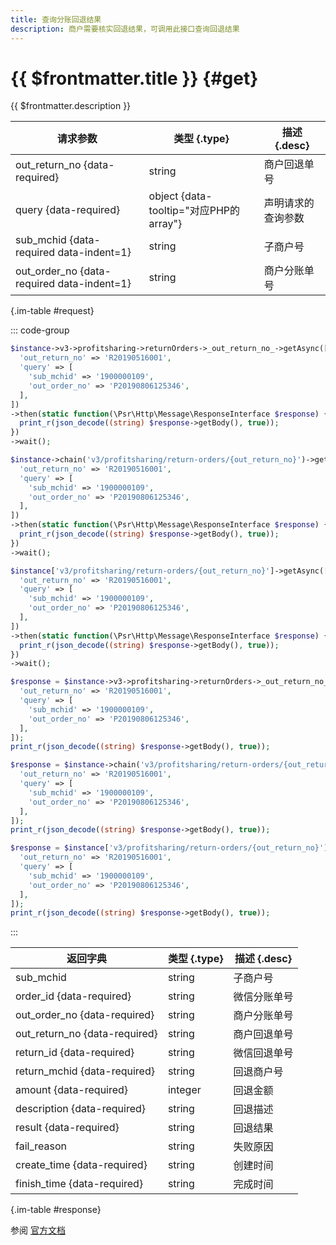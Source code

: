 ```yaml
---
title: 查询分账回退结果
description: 商户需要核实回退结果，可调用此接口查询回退结果
---
```


# {{ $frontmatter.title }} {#get}

{{ $frontmatter.description }}

| 请求参数 | 类型 {.type} | 描述 {.desc}
| --- | --- | ---
| out_return_no {data-required} | string | 商户回退单号
| query {data-required} | object {data-tooltip="对应PHP的array"} | 声明请求的查询参数
| sub_mchid {data-required data-indent=1} | string | 子商户号
| out_order_no {data-required data-indent=1} | string | 商户分账单号

{.im-table #request}

::: code-group

```php [异步纯链式]
$instance->v3->profitsharing->returnOrders->_out_return_no_->getAsync([
  'out_return_no' => 'R20190516001',
  'query' => [
    'sub_mchid' => '1900000109',
    'out_order_no' => 'P20190806125346',
  ],
])
->then(static function(\Psr\Http\Message\ResponseInterface $response) {
  print_r(json_decode((string) $response->getBody(), true));
})
->wait();
```

```php [异步声明式]
$instance->chain('v3/profitsharing/return-orders/{out_return_no}')->getAsync([
  'out_return_no' => 'R20190516001',
  'query' => [
    'sub_mchid' => '1900000109',
    'out_order_no' => 'P20190806125346',
  ],
])
->then(static function(\Psr\Http\Message\ResponseInterface $response) {
  print_r(json_decode((string) $response->getBody(), true));
})
->wait();
```

```php [异步属性式]
$instance['v3/profitsharing/return-orders/{out_return_no}']->getAsync([
  'out_return_no' => 'R20190516001',
  'query' => [
    'sub_mchid' => '1900000109',
    'out_order_no' => 'P20190806125346',
  ],
])
->then(static function(\Psr\Http\Message\ResponseInterface $response) {
  print_r(json_decode((string) $response->getBody(), true));
})
->wait();
```

```php [同步纯链式]
$response = $instance->v3->profitsharing->returnOrders->_out_return_no_->get([
  'out_return_no' => 'R20190516001',
  'query' => [
    'sub_mchid' => '1900000109',
    'out_order_no' => 'P20190806125346',
  ],
]);
print_r(json_decode((string) $response->getBody(), true));
```

```php [同步声明式]
$response = $instance->chain('v3/profitsharing/return-orders/{out_return_no}')->get([
  'out_return_no' => 'R20190516001',
  'query' => [
    'sub_mchid' => '1900000109',
    'out_order_no' => 'P20190806125346',
  ],
]);
print_r(json_decode((string) $response->getBody(), true));
```

```php [同步属性式]
$response = $instance['v3/profitsharing/return-orders/{out_return_no}']->get([
  'out_return_no' => 'R20190516001',
  'query' => [
    'sub_mchid' => '1900000109',
    'out_order_no' => 'P20190806125346',
  ],
]);
print_r(json_decode((string) $response->getBody(), true));
```

:::

| 返回字典 | 类型 {.type} | 描述 {.desc}
| --- | --- | ---
| sub_mchid | string | 子商户号
| order_id {data-required}| string | 微信分账单号
| out_order_no {data-required}| string | 商户分账单号
| out_return_no {data-required}| string | 商户回退单号
| return_id {data-required}| string | 微信回退单号
| return_mchid {data-required}| string | 回退商户号
| amount {data-required}| integer | 回退金额
| description {data-required}| string | 回退描述
| result {data-required}| string | 回退结果
| fail_reason | string | 失败原因
| create_time {data-required}| string | 创建时间
| finish_time {data-required}| string | 完成时间

{.im-table #response}

参阅 [官方文档](https://pay.weixin.qq.com/wiki/doc/apiv3_partner/apis/chapter8_1_4.shtml)
